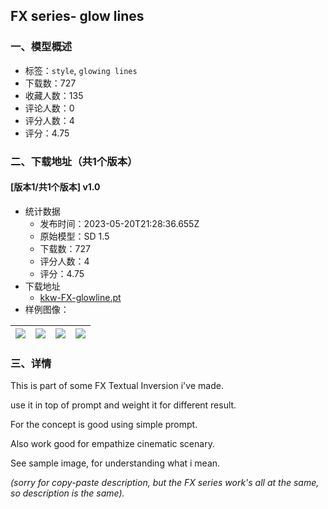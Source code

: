 ## FX series- glow lines
### 一、模型概述

- 标签：`style`, `glowing lines`
- 下载数：727
- 收藏人数：135
- 评论人数：0
- 评分人数：4
- 评分：4.75

### 二、下载地址（共1个版本）

#### [版本1/共1个版本] v1.0

- 统计数据
  - 发布时间：2023-05-20T21:28:36.655Z
  - 原始模型：SD 1.5
  - 下载数：727
  - 评分人数：4
  - 评分：4.75
- 下载地址
  - [kkw-FX-glowline.pt](https://civitai.com/api/download/models/76259)
- 样例图像：

| <img src="https://image.civitai.com/xG1nkqKTMzGDvpLrqFT7WA/87e982c7-a50c-468a-9f35-e908f522da5c/width=450/853295.jpeg" /> | <img src="https://image.civitai.com/xG1nkqKTMzGDvpLrqFT7WA/86fbfc07-7556-420d-8c67-7fea67dee39b/width=450/853304.jpeg" /> | <img src="https://image.civitai.com/xG1nkqKTMzGDvpLrqFT7WA/b1dd6fbe-a2e3-4d33-a276-53d8439d7789/width=450/853305.jpeg" /> | <img src="https://image.civitai.com/xG1nkqKTMzGDvpLrqFT7WA/9ced048e-0f66-4f9a-880e-f578400e2101/width=450/853291.jpeg" /> |
| ---- | ---- | ---- | ---- |


### 三、详情
<p>This is part of some FX Textual Inversion i've made.</p><p>use it in top of prompt and weight it for different result.</p><p>For the concept is good using simple prompt.</p><p>Also work good for empathize cinematic scenary.</p><p>See sample image, for understanding what i mean.</p><p></p><p><em>(sorry for copy-paste description, but the FX series work's all at the same, so description is the same).</em></p>